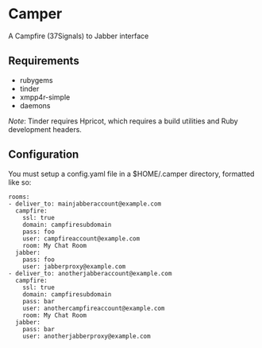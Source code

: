 # Camper

A Campfire (37Signals) to Jabber interface

## Requirements

- rubygems
- tinder
- xmpp4r-simple
- daemons

*Note*: Tinder requires Hpricot, which requires a build utilities and Ruby
development headers.

## Configuration

You must setup a config.yaml file in a $HOME/.camper directory, formatted like so:

    rooms: 
    - deliver_to: mainjabberaccount@example.com
      campfire: 
        ssl: true
        domain: campfiresubdomain 
        pass: foo
        user: campfireaccount@example.com 
        room: My Chat Room
      jabber: 
        pass: foo
        user: jabberproxy@example.com
    - deliver_to: anotherjabberaccount@example.com
      campfire: 
        ssl: true
        domain: campfiresubdomain 
        pass: bar
        user: anothercampfireaccount@example.com 
        room: My Chat Room
      jabber: 
        pass: bar
        user: anotherjabberproxy@example.com

